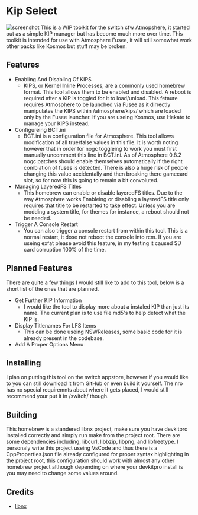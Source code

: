 # Kip Select
![screenshot](https://raw.githubusercontent.com/Sciguy429/KipSelect/master/graphics/screenshot/screenshot-1.jpg)
This is a WIP toolkit for the switch cfw Atmopshere, it started out as a simple KIP manager but has become much more over time. This toolkit is intended for use with Atmosphere Fusee, it will still somewhat work other packs like Kosmos but stuff may be broken.

## Features
* Enabling And Disabling Of KIPS
    * KIPS, or **K**ernel **I**nline **P**rocesses, are a commonly used homebrew format. This tool allows them to be enabled and disabled. A reboot is required after a KIP is toggled for it to load/unload. This fetaure requires Atmosphere to be launched via Fusee as it dirrectly manipulates the KIPS within /atmosphere/kips/ which are loaded only by the Fusee launcher. If you are useing Kosmos, use Hekate to manage your KIPS instead.
* Configureing BCT.ini
    * BCT.ini is a configuration file for Atmosphere. This tool allows modification of all true/false values in this file. It is worth noting however that in order for nogc toggleing to work you must first manually uncomment this line in BCT.ini. As of Atmosphere 0.8.2 nogc patches should enable themselves automatically if the right combiation of fuses is detected. There is also a huge risk of people changing this value accidentally and then breaking there gamecard slot, so for now this is going to remain a bit convoluted.
* Managing LayeredFS Titles
    * This homebrew can enable or disable layeredFS titles. Due to the way Atmosphere works Enableing or disabling a layeredFS title only requires that title to be restarted to take effect. Unless you are modding a system title, for themes for instance, a reboot should not be needed.
* Trigger A Console Restart
    * You can also trigger a console restart from within this tool. This is a normal restart, it dose not reboot the console into rcm. If you are useing exfat please avoid this feature, in my testing it caused SD card corruption 100% of the time.

## Planned Features
There are quite a few things I would still like to add to this tool, below is a short list of the ones that are planned.
* Get Further KIP Information
    * I would like the tool to display more about a instaled KIP than just its name. The current plan is to use file md5's to help detect what the KIP is.
* Display Titlenames For LFS Items
    * This can be done useing NSWReleases, some basic code for it is already present in the codebase.
*  Add A Proper Options Menu

## Installing
I plan on putting this tool on the switch appstore, however if you would like to you can still download it from GitHub or even build it yourself. The nro has no special requiremnts about where it gets placed, I would still recommend your put it in /switch/ though.

## Building
This homebrew is a standered libnx project, make sure you have devkitpro installed correctly and simply run make from the project root. There are some dependencies including, libcurl, libbzip, libpng, and libfreetype. I personaly write this project useing VsCode and thus there is a CppProperties.json file already configured for proper syntax highlighting in the project root, this configuration should work with almost any other homebrew project although depending on where your devkitpro install is you may need to change some values around.

## Credits
* [libnx](https://github.com/switchbrew/libnx)
